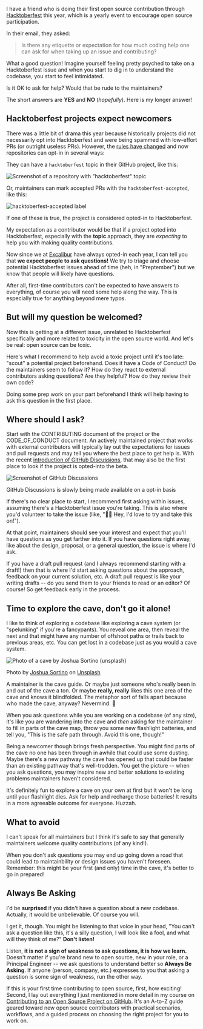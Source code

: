 
I have a friend who is doing their first open source contribution through [Hacktoberfest](https://hacktoberfest.digitalocean.com/) this year, which is a yearly event to encourage open source participation.

In their email, they asked:

> Is there any etiquette or expectation for how much coding help one can ask for when taking up an issue and contributing?

What a good question! Imagine yourself feeling pretty psyched to take on a Hacktoberfest issue and when you start to dig in to understand the codebase, you start to feel intimidated. 

Is it OK to ask for help? Would that be rude to the maintainers? 

The short answers are **YES** and **NO** (*hopefully*). Here is my longer answer!

## Hacktoberfest projects expect newcomers

There was a little bit of drama this year because historically projects did not necessarily opt into Hacktoberfest and were being spammed with low-effort PRs (or outright useless PRs). However, the [rules have changed](https://hacktoberfest.digitalocean.com/hacktoberfest-update) and now repositories can opt-in in several ways:

They can have a `hacktoberfest` topic in their GitHub project, like this:

![Screenshot of a repository with "hacktoberfest" topic](https://user-images.githubusercontent.com/563819/95412517-bd885800-08ee-11eb-883a-6620f19d0c0e.png)

Or, maintainers can mark accepted PRs with the `hacktoberfest-accepted`, like this:

![hacktoberfest-accepted label](https://user-images.githubusercontent.com/563819/95412776-5919c880-08ef-11eb-8a63-f58f6bc4e3e4.png)

If one of these is true, the project is considered opted-in to Hacktoberfest.

My expectation as a contributor would be that if a project opted into Hacktoberfest, especially with the **topic** approach, they are *expecting* to help you with making quality contributions.

Now since we at [Excalibur](https://github.com/excaliburjs/Excalibur) have always opted-in each year, I can tell you that **we expect people to ask questions!** We try to triage and choose potential Hacktoberfest issues ahead of time (heh, in "Preptember") but we know that people will likely have questions.

After all, first-time contributors can't be expected to have answers to everything, of course you will need some help along the way. This is especially true for anything beyond mere typos.

## But will my question be welcomed?

Now this is getting at a different issue, unrelated to Hacktoberfest specifically and more related to toxicity in the open source world. And let's be real: open source can be toxic.

Here's what I recommend to help avoid a toxic project until it's too late: "scout" a potential project beforehand. Does it have a Code of Conduct? Do the maintainers seem to follow it? How do they react to external contributors asking questions? Are they helpful? How do they review their own code?

Doing some prep work on your part beforehand I think will help having to ask this question in the first place.

## Where should I ask?

Start with the CONTRIBUTING document of the project or the CODE_OF_CONDUCT document. An actively maintained project that works with external contributors will typically lay out the expectations for issues and pull requests and may tell you where the best place to get help is. With the recent [introduction of GitHub Discussions](https://github.blog/2020-05-06-new-from-satellite-2020-github-codespaces-github-discussions-securing-code-in-private-repositories-and-more/), that may also be the first place to look if the project is opted-into the beta.

![Screenshot of GitHub Discussions](https://user-images.githubusercontent.com/563819/95463793-d6b8f500-093e-11eb-9f77-2e3997cd5dc0.png)
<figcaption>GitHub Discussions is slowly being made available on a opt-in basis</figcaption>

If there's no clear place to start, I recommend first asking within issues, assuming there's a Hacktoberfest issue you're taking. This is also where you'd volunteer to take the issue (like, "🙋‍♂️ Hey, I'd love to try and take this on!").

At that point, maintainers should see your interest and expect that you'll have questions as you get farther into it. If you have questions right away, like about the design, proposal, or a general question, the issue is where I'd ask.

If you have a draft pull request (and I always recommend starting with a draft!) then that is where I'd start asking questions about the approach, feedback on your current solution, etc. A draft pull request is like your writing drafts -- do you send them to your friends to read or an editor? Of course! So get feedback early in the process.

## Time to explore the cave, don't go it alone!

I like to think of exploring a codebase like exploring a cave system (or "spelunking" if you're a fancypants). You reveal one area, then reveal the next and that might have any number of offshoot paths or trails back to previous areas, etc. You can get lost in a codebase just as you would a cave system.

![Photo of a cave by Joshua Sortino (unsplash)](https://user-images.githubusercontent.com/563819/95415964-3ee3e880-08f7-11eb-8290-4987f6d85952.jpg)
<figcaption>Photo by <a href="https://unsplash.com/@sortino?utm_source=unsplash&amp;utm_medium=referral&amp;utm_content=creditCopyText">Joshua Sortino</a> on <a href="https://unsplash.com/wallpapers/nature/cave?utm_source=unsplash&amp;utm_medium=referral&amp;utm_content=creditCopyText">Unsplash</a></figcaption>

A maintainer is the cave guide. Or maybe just someone who's really been in and out of the cave a ton. Or maybe **really, really** likes this one area of the cave and knows it blindfolded. The metaphor sort of falls apart because who made the cave, anyway? Nevermind. 🤫

When you ask questions while you are working on a codebase (of any size), it's like you are wandering into the cave and _then_ asking for the maintainer to fill in parts of the cave map, throw you some new flashlight batteries, and tell you, "This is the safe path through. Avoid this one, though!"

Being a newcomer though brings fresh perspective. You might find parts of the cave no one has been through in awhile that could use some dusting. Maybe there's a new pathway the cave has opened up that could be faster than an existing pathway that's well-trodden. You get the picture -- when you ask questions, you may inspire new and better solutions to existing problems maintainers haven't considered.

It's definitely fun to explore a cave on your own at first but it won't be long until your flashlight dies. Ask for help and recharge those batteries! It results in a more agreeable outcome for everyone. Huzzah.

## What to avoid

I can't speak for all maintainers but I think it's safe to say that generally maintainers welcome quality contributions (of any kind!).

When you don't ask questions you may end up going down a road that could lead to maintainbility or design issues you haven't foreseen. Remember: this might be your first (and only) time in the cave, it's better to go in prepared!

## Always Be Asking

I'd be **surprised** if you didn't have a question about a new codebase. Actually, it would be unbelievable. Of course you will.

I get it, though. You might be listening to that voice in your head, "You can't ask a question like this, it's a silly question, I will look like a fool, and what will they think of me?" **Don't listen!** 

Listen, **it is not a sign of weakness to ask questions, it is how we learn.** Doesn't matter if you're brand new to open source, new in your role, or a Principal Engineer -- we ask questions to understand better so **Always Be Asking**. If anyone (person, company, etc.) expresses to you that asking a question is some sign of weakness, run the other way.

If this is your first time contributing to open source, first, how exciting! Second, I lay out everything I just mentioned in more detail in my course on [Contributing to an Open Source Project on GitHub](https://bit.ly/PSContributingToOpenSource). It's an A-to-Z guide geared toward new open source contributors with practical scenarios, workflows, and a guided process on choosing the right project for you to work on.
<!--stackedit_data:
eyJoaXN0b3J5IjpbLTcxNzI5MDQ4NywtNjk5MDE2MTk2XX0=
-->